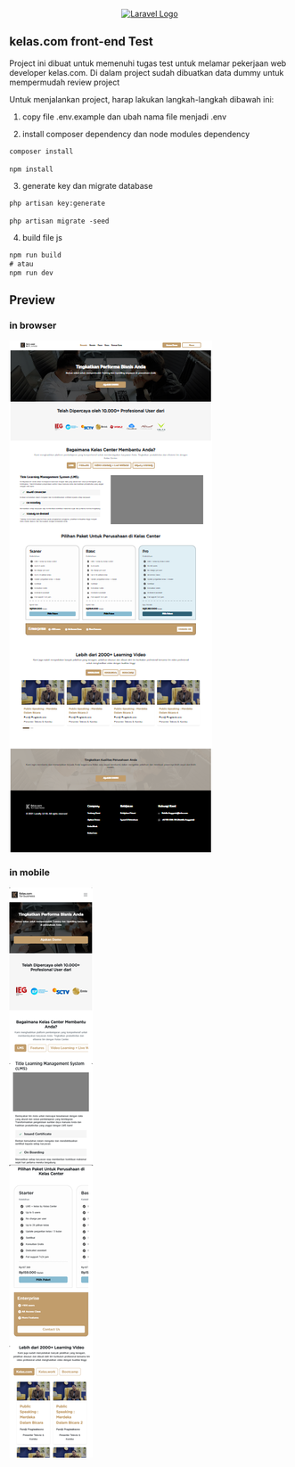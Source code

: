 <p align="center"><a href="https://laravel.com" target="_blank"><img src="https://raw.githubusercontent.com/laravel/art/master/logo-lockup/5%20SVG/2%20CMYK/1%20Full%20Color/laravel-logolockup-cmyk-red.svg" width="400" alt="Laravel Logo"></a></p>

## kelas.com front-end Test

Project ini dibuat untuk memenuhi tugas test untuk melamar pekerjaan web developer kelas.com. Di dalam project sudah dibuatkan data dummy untuk mempermudah review project

Untuk menjalankan project, harap lakukan langkah-langkah dibawah ini:

1. copy file .env.example dan ubah nama file menjadi .env

2. install composer dependency dan node modules dependency

```shell
composer install

npm install
```

3. generate key dan migrate database

```shell
php artisan key:generate

php artisan migrate -seed
```

4. build file js

```shell
npm run build
# atau
npm run dev
```

## Preview

### in browser

![alt text](preview1.png)

### in mobile

![alt text](preview2.png)
